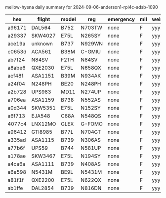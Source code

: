 mellow-hyena daily summary for 2024-09-06-anderson1-rpi4c-adsb-1090

|hex|flight|model|reg|emergency|mil|weirdo|
|--|--|--|--|--|--|--|
|a96171|DAL564|B752|N703TW|none|F|yyy|
|a29337|SKW4027|E75L|N265SY|none|F|yyy|
|ace19a|unknown|B737|N929WN|none|F|yyy|
|c0653d|ACA561|B38M|C-GMIU|none|F|yyy|
|ab7f24|N84SV|F2TH|N84SV|none|F|yyy|
|a8abe6|QXE2030|E75L|N658QX|none|F|yyy|
|acf48f|ASA1151|B39M|N934AK|none|F|yyy|
|a24f04|N248PH|BE20|N248PH|none|F|yyy|
|a2b728|UPS983|MD11|N274UP|none|F|yyy|
|a706ea|ASA1159|B738|N552AS|none|F|yyy|
|a0d344|SKW5351|E75L|N152SY|none|F|yyy|
|a6f713|EJA548|C68A|N548QS|none|F|yyy|
|4077c4|LNX12MO|GLEX|G-FOMO|none|F|yyy|
|a96412|GTI8985|B77L|N704GT|none|F|yyy|
|a335ad|ASA1115|B739|N306AS|none|F|yyy|
|a77b6f|UPS59|B744|N581UP|none|F|yyy|
|a178ae|SKW3467|E75L|N194SY|none|F|yyy|
|a4ca6a|ASA1111|B739|N408AS|none|F|yyy|
|a6e598|N5431M|BE9L|N5431M|none|F|yyy|
|a81f1f|QXE2200|E75L|N622QX|none|F|yyy|
|ab1ffe|DAL2854|B739|N816DN|none|F|yyy|
